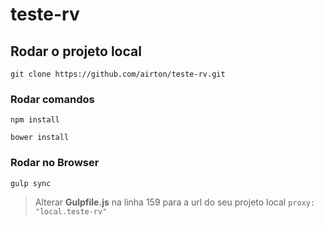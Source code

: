 # teste-rv

## Rodar o projeto local

```
git clone https://github.com/airton/teste-rv.git
```
### Rodar comandos

```
npm install
```

```
bower install
```

### Rodar no Browser

```
gulp sync
```
> Alterar __Gulpfile.js__ na linha 159 para a url do seu projeto local `proxy: "local.teste-rv"`

